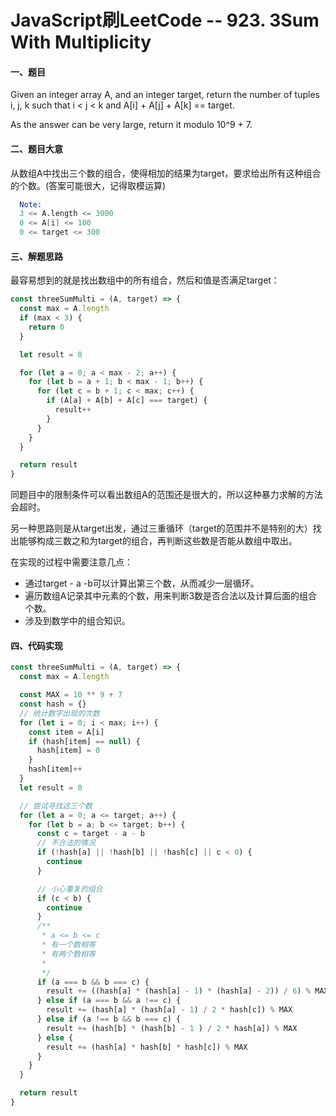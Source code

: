 # JavaScript刷LeetCode -- 923. 3Sum With Multiplicity

#### 一、题目

  Given an integer array A, and an integer target, return the number of tuples i, j, k  such that i < j < k and A[i] + A[j] + A[k] == target.

  As the answer can be very large, return it modulo 10^9 + 7.

#### 二、题目大意

  从数组A中找出三个数的组合，使得相加的结果为target，要求给出所有这种组合的个数。(答案可能很大，记得取模运算)

```s
  Note:
  3 <= A.length <= 3000
  0 <= A[i] <= 100
  0 <= target <= 300
```

#### 三、解题思路

  最容易想到的就是找出数组中的所有组合，然后和值是否满足target：

``` JavaScript
const threeSumMulti = (A, target) => {
  const max = A.length
  if (max < 3) {
    return 0
  }

  let result = 0

  for (let a = 0; a < max - 2; a++) {
    for (let b = a + 1; b < max - 1; b++) {
      for (let c = b + 1; c < max; c++) {
        if (A[a] + A[b] + A[c] === target) {
          result++
        }
      }
    }
  }

  return result
}
```

  同题目中的限制条件可以看出数组A的范围还是很大的，所以这种暴力求解的方法会超时。

  另一种思路则是从target出发，通过三重循环（target的范围并不是特别的大）找出能够构成三数之和为target的组合，再判断这些数是否能从数组中取出。

  在实现的过程中需要注意几点：

  - 通过target - a -b可以计算出第三个数，从而减少一层循环。
  - 遍历数组A记录其中元素的个数，用来判断3数是否合法以及计算后面的组合个数。
  - 涉及到数学中的组合知识。

#### 四、代码实现

```JavaScript
const threeSumMulti = (A, target) => {
  const max = A.length

  const MAX = 10 ** 9 + 7
  const hash = {}
  // 统计数字出现的次数
  for (let i = 0; i < max; i++) {
    const item = A[i]
    if (hash[item] == null) {
      hash[item] = 0
    }
    hash[item]++
  }
  let result = 0

  // 尝试寻找这三个数
  for (let a = 0; a <= target; a++) {
    for (let b = a; b <= target; b++) {
      const c = target - a - b
      // 不合法的情况
      if (!hash[a] || !hash[b] || !hash[c] || c < 0) {
        continue
      }

      // 小心重复的组合
      if (c < b) {
        continue
      }
      /**
       * a <= b <= c
       * 有一个数相等
       * 有两个数相等
       * 
       */
      if (a === b && b === c) {
        result += ((hash[a] * (hash[a] - 1) * (hash[a] - 2)) / 6) % MAX
      } else if (a === b && a !== c) {
        result += (hash[a] * (hash[a] - 1) / 2 * hash[c]) % MAX
      } else if (a !== b && b === c) {
        result += (hash[b] * (hash[b] - 1 ) / 2 * hash[a]) % MAX
      } else {
        result += (hash[a] * hash[b] * hash[c]) % MAX
      }
    }
  }

  return result
}
```

